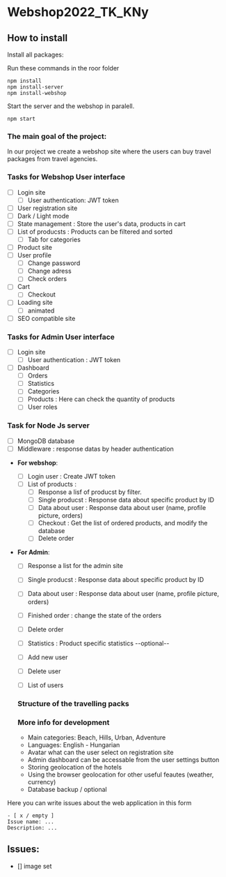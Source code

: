 # Webshop2022_TK_KNy

## How to install

Install all packages:

Run these commands in the roor folder
```
npm install
npm install-server
npm install-webshop
```

Start the server and the webshop in paralell.
```
npm start
```

### The main goal of the project:
In our project we create a webshop site where the users can buy travel packages from travel agencies.
 

### **Tasks for Webshop User interface**
- [ ] Login site  
  - [ ] User authentication: JWT token
- [ ] User registration site
- [ ] Dark / Light mode
- [ ] State management  : Store the user's data, products in cart
- [ ] List of producsts : Products can be filtered and sorted
  - [ ] Tab for categories 
- [ ] Product site 
- [ ] User profile 
  - [ ] Change password 
  - [ ] Change adress 
  - [ ] Check orders 
- [ ] Cart 
  - [ ] Checkout 
- [ ] Loading site 
    - [ ] animated
- [ ] SEO compatible site 

### **Tasks for Admin User interface**
- [ ] Login site  
  - [ ] User authentication : JWT token
- [ ] Dashboard 
  - [ ] Orders 
  - [ ] Statistics 
  - [ ] Categories 
  - [ ] Products : Here can check the quantity of products
  - [ ] User roles 

### **Task for Node Js server**
- [ ] MongoDB database 
- [ ] Middleware : response datas by header authentication

- **For webshop**:
    - [ ] Login user : Create JWT token
    - [ ] List of products :
      - [ ]  Response a lisf of producst by filter. 
      - [ ] Single producst : Response data about specific product by ID
      - [ ] Data about user : Response data about user (name, profile picture, orders)
      - [ ] Checkout : Get the list of ordered products, and modify the database
      - [ ] Delete order

- **For Admin**:
  - [ ] Response a list for the admin site 
  - [ ] Single producst : Response data about specific product by ID
  - [ ] Data about user : Response data about user (name, profile picture, orders)
  - [ ] Finished order : change the state of the orders
  - [ ] Delete order 
  - [ ] Statistics : Product specific statistics --optional--
  - [ ] Add new user 
  - [ ] Delete user 
  - [ ] List of users 
  

  ### Structure of the travelling packs

  ### More info for development
  - Main categories: Beach, Hills, Urban, Adventure
  - Languages: English - Hungarian
  - Avatar what can the user select on registration site
  - Admin dashboard can be accessable from the user settings button
  - Storing geolocation of the hotels
  - Using the browser geolocation for other useful feautes (weather, currency)
  - Database backup / optional

Here you can write issues about the web application in this form

```
- [ x / empty ] 
Issue name: ...
Description: ...
```
## Issues:

- [] image set
